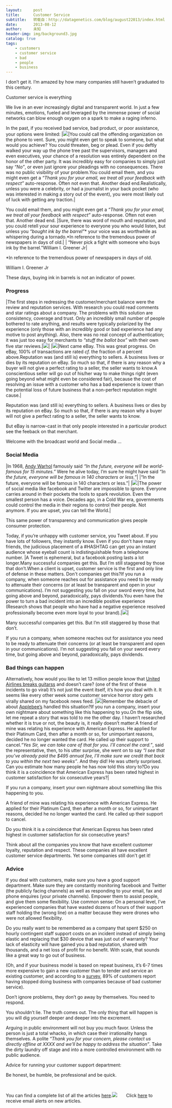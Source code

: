 ```yaml
---
layout:     post
title:      Customer Service
subtitle:   转载自：http://datagenetics.com/blog/august22013/index.html
date:       2013-08-12
author:     未知
header-img: img/background3.jpg
catalog: true
tags:
    - customers
    - customer service
    - bad
    - people
    - business
---
```









I don’t get it. I’m amazed by how many companies still haven’t graduated to this century.

Customer service is everything

We live in an ever increasingly digital and transparent world. In just a few minutes, emotions, fueled and leveraged by the immense power of social networks can blow enough oxygen on a spark to make a raging inferno.

In the past, if you received bad service, bad product, or poor assistance, your options were limited:
|![](http://datagenetics.com/blog/august22013/s.png)|You could call the offending organization on the phone to vent. Sure, you might even get to speak to someone, but what would you achieve? You could threaten, beg or plead. Even if you deftly walked your way up the phone tree past the supervisors, managers and even executives, your chance of a resolution was entirely dependent on the honor of the other party. It was incredibly easy for companies to simply just say *“No”*, or even just ignore your pleadings with no consequences. There was no public visibility of your problem.You could email them, and you might even get a *“Thank you for your email, we treat all your feedback with respect”* auto-response. Often not even that. Another dead end.Realistically, unless you were a celebrity, or had a journalist in your back pocket (who was interested in making a story out of the event), you were most likely out of luck with getting any traction.|

You could email them, and you might even get a *“Thank you for your email, we treat all your feedback with respect”* auto-response. Often not even that. Another dead end.
|Sure, there was word of mouth and reputation, and you could retell your sour experience to everyone you who would listen, but unless you *“bought ink by the barrel”** your voice was as worthwhile as whispering during a tornado.*In reference to the tremendous power of newspapers in days of old.| | “Never pick a fight with someone who buys ink by the barrel.”William I. Greener Jr|

*In reference to the tremendous power of newspapers in days of old.

William I. Greener Jr

These days, buying ink in barrels is not an indicator of power.

### Progress
|The first steps in redressing the customer/merchant balance were the review and reputation services. With research you could read comments and star ratings about a company. The problems with this solution are consistency, coverage and trust. Only an incredibly small number of people bothered to rate anything, and results were typically polarized by the experience (only those with an incredibly good or bad experience had any motive to post anything). Also, there was no real concept of authentication; it was just too easy for merchants to *“stuff the ballot box”* with their own five star reviews.|![](http://datagenetics.com/blog/august22013/stars.png)|
|![](http://datagenetics.com/blog/august22013/e.png)|Next came eBay. This was great progress. On eBay, 100% of transactions are rated *cf.* the fraction of a percent above.Reputation was (and still is) everything to sellers. A business lives or dies by its reputation on eBay. So much so that, if there is any reason why a buyer will not give a perfect rating to a seller, the seller wants to know.A conscientious seller will go out of his/her way to make things right (even going beyond what might even be considered fair), because the cost of resolving an issue with a customer who has a bad experience is lower than the potential loss of future business that a non-perfect reputation might cause.|

Reputation was (and still is) everything to sellers. A business lives or dies by its reputation on eBay. So much so that, if there is any reason why a buyer will not give a perfect rating to a seller, the seller wants to know.

But eBay is narrow-cast in that only people interested in a particular product see the feeback on that merchant.

Welcome with the broadcast world and Social media …

### Social Media
|In 1968, [Andy Warhol](http://en.wikipedia.org/wiki/Andy_Warhol) famously said *“In the future, everyone will be world-famous for 15 minutes.”* Were he alive today, I’m sure he might have said *“In the future, everyone will be famous in 140 characters or less.”*| |“In the future, everyone will be famous in 140 characters or less.”|
|![](http://datagenetics.com/blog/august22013/f.png)|The power of social media like facebook and Twitter are impossible to ignore. Everyone carries around in their pockets the tools to spark revolution. Even the smallest person has a voice. Decades ago, in a Cold War era, governments could control the media in their regions to control their people. Not anymore. If you are upset, you can tell the World.|

This same power of transparency and communication gives people consumer protection.

Today, if you’re unhappy with customer service, you Tweet about. If you have lots of followers, they instantly know. Even if you don’t have many friends, the judicious placement of a #HASHTAG can get you an instant audience whose eyeball count is indistinguishable from a telephone number.
|A Tweet is ephemeral, but a facebook posting lasts a lot longer.Many successful companies get this. But I’m still staggered by those that don’t.When a client is upset, customer service is the first and only line of defense in these matters. Don't companies get this?If you run a company, when someone reaches out for assistance you need to be ready to attenuate their concerns (or at least be transparent and open in your communications). I’m not suggesting you fall on your sword every time, but going above and beyond, paradoxically, pays dividends.You even have the power to turn a bad incident into an incredible positive experience (Research shows that people who have had a negative experience resolved professionally become even more loyal to your brand).|![](http://datagenetics.com/blog/august22013/g.png)|

Many successful companies get this. But I’m still staggered by those that don’t.

If you run a company, when someone reaches out for assistance you need to be ready to attenuate their concerns (or at least be transparent and open in your communications). I’m not suggesting you fall on your sword every time, but going above and beyond, paradoxically, pays dividends.

### Bad things can happen

Alternatively, how would you like to let 13 million people know that [United Airlines breaks guitarss](http://www.youtube.com/watch?v=5YGc4zOqozo#at=14) and doesn’t care? (one of the first of these incidents to go viral) It’s not just the event itself, it’s how you deal with it. It seems like every other week some customer service horror story gets virally shared on my facebook news feed. 
|[![](http://datagenetics.com/blog/august22013/tip.jpg)](http://rlstollar.wordpress.com/2013/02/02/applebees-overnight-social-media-meltdown-a-photo-essay/)|Remember the debacle of about [Applebee’s](http://rlstollar.wordpress.com/2013/02/02/applebees-overnight-social-media-meltdown-a-photo-essay/) handled this situation?If you run a company, insert your own nightmare about something like this happening to you.On the flip side, let me repeat a story that was told to me the other day. I haven’t researched whether it is true or not, the beauty is, it really doesn’t matter:A friend of mine was relating his experience with American Express. He applied for their Platinum Card, then after a month or so, for unimportant reasons, decided he no longer wanted the card. He called up their support to cancel.*“Yes Sir, we can take care of that for you. I’ll cancel the card.”*, said the representative, then, to his utter surprise, she went on to say *“I see that you’ve already paid the $495 annual fee, I’ll make sure we credit that back to you within the next two weeks”*. And they did! He was utterly surprised. Can you estimate how many people he has now told this story to?Do you think it is a coincidence that American Express has been rated highest in customer satisfaction for six consecutive years?|

If you run a company, insert your own nightmare about something like this happening to you.

A friend of mine was relating his experience with American Express. He applied for their Platinum Card, then after a month or so, for unimportant reasons, decided he no longer wanted the card. He called up their support to cancel.

Do you think it is a coincidence that American Express has been rated highest in customer satisfaction for six consecutive years?

Think about all the companies you know that have excellent customer loyalty, reputation and respect. These companies all have excellent customer service departments. Yet some companies still don't get it!

### Advice

If you deal with customers, make sure you have a good support department. Make sure they are constantly monitoring facebook and Twitter (the publicly facing channels) as well as responding to your email, fax and phone enquires (your private channels). Empower them to assist people, and give them some flexibility. Use common sense: On a personal level, I’ve experienced companies that have wasted dozens of hours of their support staff holding the (wrong line) on a matter because they were drones who were not allowed flexibility.

Do you really want to be remembered as a company that spent $250 on hourly contingent staff support costs on an incident instead of simply being elastic and replacing that $30 device that was just out of warranty? Your lack of elasticity will have gained you a bad reputation, shared with thousands, and a net loss of profit for no benefit. With scale, that sounds like a great way to go out of business.

(Oh, and if your business model is based on repeat business, it’s 6-7 times more expensive to gain a new customer than to tender and service an existing customer, and according to a [survey](http://www.slideshare.net/RightNow/2011-customer-experience-impact-report), 89% of customers report having stopped doing business with companies because of bad customer service).

Don’t ignore problems, they don’t go away by themselves. You need to respond.

You shouldn’t lie. The truth comes out. The only thing that will happen is you will dig yourself deeper and deeper into the excrement.

Arguing in public environment will not buy you much favor. Unless the person is just a total whacko, in which case their irrationality hangs themselves. A polite *“Thank you for your concern, please contact us directly offline at XXXX and we’ll be happy to address the situation”*. Take the dirty laundry off stage and into a more controlled environment with no public audience.

Advice for running your customer support department:

Be honest, be humble, be professional and be quick.

 

You can find a complete list of all the articles [here](/blog.html).![](http://datagenetics.com/images/n.gif)
      Click [here](http://datagenetics.com/newsletter/subscribe.html) to receive email alerts on new articles.

